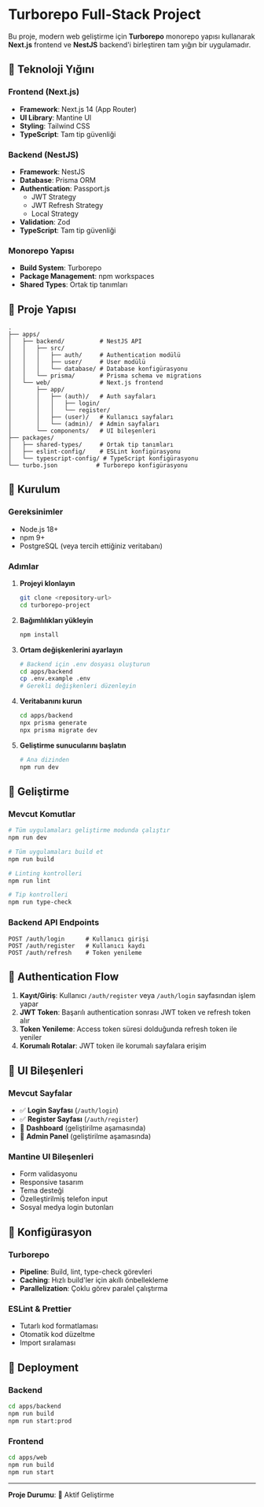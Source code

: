 # Turborepo Full-Stack Project

Bu proje, modern web geliştirme için **Turborepo** monorepo yapısı kullanarak **Next.js** frontend ve **NestJS** backend'i birleştiren tam yığın bir uygulamadır.

## 🚀 Teknoloji Yığını

### Frontend (Next.js)

- **Framework**: Next.js 14 (App Router)
- **UI Library**: Mantine UI
- **Styling**: Tailwind CSS
- **TypeScript**: Tam tip güvenliği

### Backend (NestJS)

- **Framework**: NestJS
- **Database**: Prisma ORM
- **Authentication**: Passport.js
  - JWT Strategy
  - JWT Refresh Strategy
  - Local Strategy
- **Validation**: Zod
- **TypeScript**: Tam tip güvenliği

### Monorepo Yapısı

- **Build System**: Turborepo
- **Package Management**: npm workspaces
- **Shared Types**: Ortak tip tanımları

## 📁 Proje Yapısı

```
.
├── apps/
│   ├── backend/          # NestJS API
│   │   ├── src/
│   │   │   ├── auth/     # Authentication modülü
│   │   │   ├── user/     # User modülü
│   │   │   └── database/ # Database konfigürasyonu
│   │   └── prisma/       # Prisma schema ve migrations
│   └── web/              # Next.js frontend
│       ├── app/
│       │   ├── (auth)/   # Auth sayfaları
│       │   │   ├── login/
│       │   │   └── register/
│       │   ├── (user)/   # Kullanıcı sayfaları
│       │   └── (admin)/  # Admin sayfaları
│       └── components/   # UI bileşenleri
├── packages/
│   ├── shared-types/     # Ortak tip tanımları
│   ├── eslint-config/    # ESLint konfigürasyonu
│   └── typescript-config/ # TypeScript konfigürasyonu
└── turbo.json           # Turborepo konfigürasyonu
```

## 🔧 Kurulum

### Gereksinimler

- Node.js 18+
- npm 9+
- PostgreSQL (veya tercih ettiğiniz veritabanı)

### Adımlar

1. **Projeyi klonlayın**

   ```bash
   git clone <repository-url>
   cd turborepo-project
   ```

2. **Bağımlılıkları yükleyin**

   ```bash
   npm install
   ```

3. **Ortam değişkenlerini ayarlayın**

   ```bash
   # Backend için .env dosyası oluşturun
   cd apps/backend
   cp .env.example .env
   # Gerekli değişkenleri düzenleyin
   ```

4. **Veritabanını kurun**

   ```bash
   cd apps/backend
   npx prisma generate
   npx prisma migrate dev
   ```

5. **Geliştirme sunucularını başlatın**
   ```bash
   # Ana dizinden
   npm run dev
   ```

## 🚀 Geliştirme

### Mevcut Komutlar

```bash
# Tüm uygulamaları geliştirme modunda çalıştır
npm run dev

# Tüm uygulamaları build et
npm run build

# Linting kontrolleri
npm run lint

# Tip kontrolleri
npm run type-check
```

### Backend API Endpoints

```
POST /auth/login      # Kullanıcı girişi
POST /auth/register   # Kullanıcı kaydı
POST /auth/refresh    # Token yenileme
```

## 🔐 Authentication Flow

1. **Kayıt/Giriş**: Kullanıcı `/auth/register` veya `/auth/login` sayfasından işlem yapar
2. **JWT Token**: Başarılı authentication sonrası JWT token ve refresh token alır
3. **Token Yenileme**: Access token süresi dolduğunda refresh token ile yeniler
4. **Korumalı Rotalar**: JWT token ile korumalı sayfalara erişim

## 🎨 UI Bileşenleri

### Mevcut Sayfalar

- ✅ **Login Sayfası** (`/auth/login`)
- ✅ **Register Sayfası** (`/auth/register`)
- 🚧 **Dashboard** (geliştirilme aşamasında)
- 🚧 **Admin Panel** (geliştirilme aşamasında)

### Mantine UI Bileşenleri

- Form validasyonu
- Responsive tasarım
- Tema desteği
- Özelleştirilmiş telefon input
- Sosyal medya login butonları

## 🔧 Konfigürasyon

### Turborepo

- **Pipeline**: Build, lint, type-check görevleri
- **Caching**: Hızlı build'ler için akıllı önbellekleme
- **Parallelization**: Çoklu görev paralel çalıştırma

### ESLint & Prettier

- Tutarlı kod formatlaması
- Otomatik kod düzeltme
- Import sıralaması

## 🚀 Deployment

### Backend

```bash
cd apps/backend
npm run build
npm run start:prod
```

### Frontend

```bash
cd apps/web
npm run build
npm run start
```

---

**Proje Durumu**: 🚧 Aktif Geliştirme

